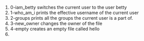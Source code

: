 1. 0-iam_betty switches the current user to the user betty
2. 1-who_am_i prints the effective username of the current user
3. 2-groups prints all the groups the current user is a part of.
4. 3-new_owner changes the owner of the file
5. 4-empty creates an empty file called hello
6.  
